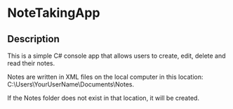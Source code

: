 # NoteTakingApp
## Description
This is a simple C# console app that allows users to create, edit, delete and read their notes.

Notes are written in XML files on the local computer in this location: C:\Users\YourUserName\Documents\Notes.

If the Notes folder does not exist in that location, it will be created.
